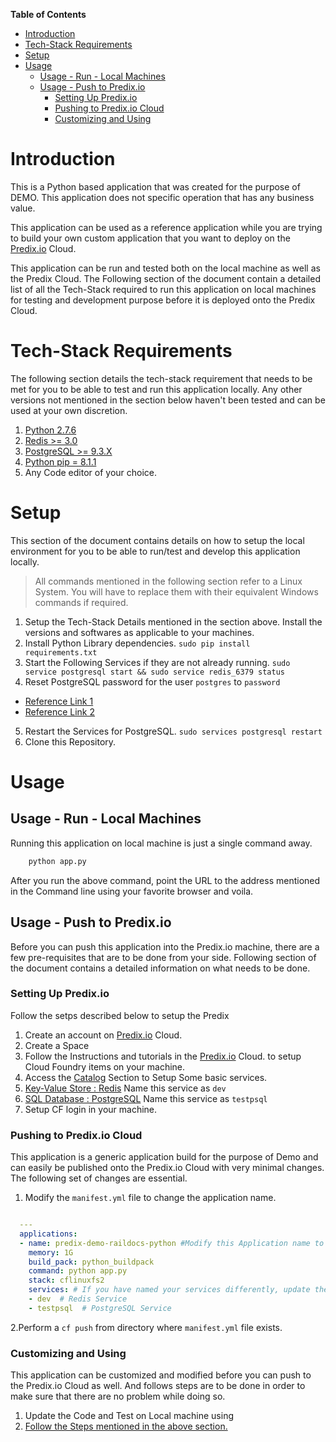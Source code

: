 <!-- START doctoc generated TOC please keep comment here to allow auto update -->
<!-- DON'T EDIT THIS SECTION, INSTEAD RE-RUN doctoc TO UPDATE -->
**Table of Contents**

- [Introduction](#introduction)
- [Tech-Stack Requirements](#tech-stack-requirements)
- [Setup](#setup)
- [Usage](#usage)
  - [Usage - Run - Local Machines](#usage---run---local-machines)
  - [Usage - Push to Predix.io](#usage---push-to-predixio)
    - [Setting Up Predix.io](#setting-up-predixio)
    - [Pushing to Predix.io Cloud](#pushing-to-predixio-cloud)
    - [Customizing and Using](#customizing-and-using)

<!-- END doctoc generated TOC please keep comment here to allow auto update -->

# Introduction #

This is a Python based application that was created for the purpose of DEMO. This application does not specific operation that has any business value. 

This application can be used as a reference application while you are trying to build your own custom application that you want to deploy on the [Predix.io](https://www.predix.io) Cloud.

This application can be run and tested both on the local machine as well as the Predix Cloud. The Following section of the document contain a detailed list of all the Tech-Stack required to run this application on local machines for testing and development purpose before it is deployed onto the Predix Cloud.

# Tech-Stack Requirements #

The following section details the tech-stack requirement that needs to be met for you to be able to test and run this application locally. Any other versions not mentioned in the section below haven't been tested and can be used at your own discretion.

1. [Python 2.7.6](http://www.activestate.com/activepython)
2. [Redis >= 3.0](http://redis.io/download)
3. [PostgreSQL >= 9.3.X](http://www.postgresql.org/download/)
4. [Python pip = 8.1.1](https://pypi.python.org/pypi/pip)
5. Any Code editor of your choice.

# Setup #

This section of the document contains details on how to setup the local environment for you to be able to run/test and develop this application locally.

> All commands mentioned in the following section refer to a Linux System. You will have to replace them with their equivalent Windows commands if required.

1. Setup the Tech-Stack Details mentioned in the section above. Install the versions and softwares as applicable to your machines.
2. Install Python Library dependencies.
```sudo pip install requirements.txt```
3. Start the Following Services if they are not already running.
```sudo service postgresql start && sudo service redis_6379 status```
4. Reset PostgreSQL password for the user ```postgres``` to ```password```
  * [Reference Link 1](http://scratching.psybermonkey.net/2009/06/postgresql-how-to-reset-user-name.html)
  * [Reference Link 2](http://www.postgresql.org/docs/9.1/static/auth-pg-hba-conf.html)
5. Restart the Services for PostgreSQL. ```sudo services postgresql restart```
6. Clone this Repository.

# Usage #
## Usage - Run - Local Machines ##
Running this application on local machine is just a single command away. 
```bash
    python app.py
```

After you run the above command, point the URL to the address mentioned in the Command line using your favorite browser and voila. 

## Usage - Push to Predix.io ##
Before you can push this application into the Predix.io machine, there are a few pre-requisites that are to be done from your side. Following section of the document contains a detailed information on what needs to be done.

### Setting Up Predix.io ###

Follow the setps described below to setup the Predix 

1. Create an account on [Predix.io](https://www.predix.io) Cloud.
2. Create a Space
3. Follow the Instructions and tutorials in the [Predix.io](https://www.predix.io) Cloud. to setup Cloud Foundry items on your machine.
4. Access the [Catalog](https://www.predix.io/catalog/) Section to Setup Some basic services.
  1. [Key-Value Store : Redis](https://www.predix.io/services/service.html?id=1215) Name this service as ```dev```
  2. [SQL Database : PostgreSQL](https://www.predix.io/services/service.html?id=1178) Name this service as ```testpsql```
5. Setup CF login in your machine. 

### Pushing to Predix.io Cloud ###

This application is a generic application build for the purpose of Demo and can easily be published onto the Predix.io Cloud with very minimal changes. The following set of changes are essential.

1. Modify the ```manifest.yml``` file to change the application name.
  ```yml

    ---
    applications:
    - name: predix-demo-raildocs-python #Modify this Application name to a Unique name.
      memory: 1G
      build_pack: python_buildpack
      command: python app.py
      stack: cflinuxfs2
      services: # If you have named your services differently, update them in the followin section accordingly.
      - dev  # Redis Service
      - testpsql  # PostgreSQL Service
  ```
2.Perform a ```cf push``` from directory where ```manifest.yml``` file exists.

### Customizing and Using ###

This application can be customized and modified before you can push to the Predix.io Cloud as well. And follows steps are to be done in order to make sure that there are no problem while doing so.

1. Update the Code and Test on Local machine using 
2. [Follow the Steps mentioned in the above section.](#pushing-to-predixio-cloud)